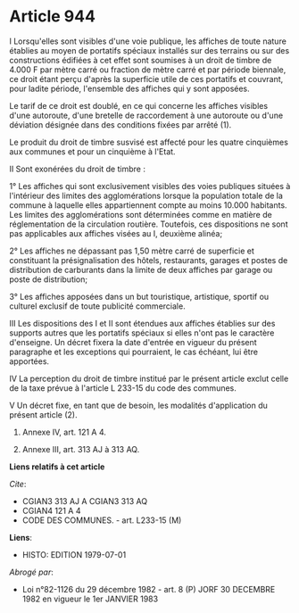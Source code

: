 # Article 944

I Lorsqu'elles sont visibles d'une voie publique, les affiches de toute nature établies au moyen de portatifs spéciaux
installés sur des terrains ou sur des constructions édifiées à cet effet sont soumises à un droit de timbre de 4.000 F par
mètre carré ou fraction de mètre carré et par période biennale, ce droit étant perçu d'après la superficie utile de ces
portatifs et couvrant, pour ladite période, l'ensemble des affiches qui y sont apposées.

Le tarif de ce droit est doublé, en ce qui concerne les affiches visibles d'une autoroute, d'une bretelle de raccordement à
une autoroute ou d'une déviation désignée dans des conditions fixées par arrêté (1).

Le produit du droit de timbre susvisé est affecté pour les quatre cinquièmes aux communes et pour un cinquième à l'Etat.

II Sont exonérées du droit de timbre :

1° Les affiches qui sont exclusivement visibles des voies publiques situées à l'intérieur des limites des agglomérations
lorsque la population totale de la commune à laquelle elles appartiennent compte au moins 10.000 habitants. Les limites des
agglomérations sont déterminées comme en matière de réglementation de la circulation routière. Toutefois, ces dispositions ne
sont pas applicables aux affiches visées au I, deuxième alinéa;

2° Les affiches ne dépassant pas 1,50 mètre carré de superficie et constituant la présignalisation des hôtels, restaurants,
garages et postes de distribution de carburants dans la limite de deux affiches par garage ou poste de distribution;

3° Les affiches apposées dans un but touristique, artistique, sportif ou culturel exclusif de toute publicité commerciale.

III Les dispositions des I et II sont étendues aux affiches établies sur des supports autres que les portatifs spéciaux si
elles n'ont pas le caractère d'enseigne. Un décret fixera la date d'entrée en vigueur du présent paragraphe et les exceptions
qui pourraient, le cas échéant, lui être apportées.

IV La perception du droit de timbre institué par le présent article exclut celle de la taxe prévue à l'article L 233-15 du
code des communes.

V Un décret fixe, en tant que de besoin, les modalités d'application du présent article (2).

1) Annexe IV, art. 121 A 4.

2) Annexe III, art. 313 AJ à 313 AQ.

**Liens relatifs à cet article**

_Cite_:

  - CGIAN3 313 AJ A CGIAN3 313 AQ
  - CGIAN4 121 A 4
  - CODE DES COMMUNES. - art. L233-15 (M)

**Liens**:

  - HISTO: EDITION 1979-07-01

_Abrogé par_:

  - Loi n°82-1126 du 29 décembre 1982 - art. 8 (P) JORF 30 DECEMBRE 1982 en vigueur le 1er JANVIER 1983
